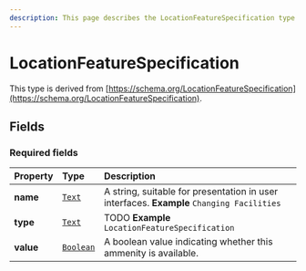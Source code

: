 ```yaml
---
description: This page describes the LocationFeatureSpecification type.
---
```


# LocationFeatureSpecification

This type is derived from [https://schema.org/LocationFeatureSpecification](https://schema.org/LocationFeatureSpecification).

## **Fields**

### **Required fields**

| Property | Type | Description |
| :--- | :--- | :--- |
| **name** |  [`Text`](https://schema.org/Text) |  A string, suitable for presentation in user interfaces.  **Example**  `Changing Facilities` |
| **type** |  [`Text`](https://schema.org/Text) |  TODO  **Example**  `LocationFeatureSpecification` |
| **value** |  [`Boolean`](https://schema.org/Boolean) |  A boolean value indicating whether this ammenity is available. |

